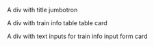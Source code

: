 A div with title
    jumbotron

A div with train info table
    table card

A div with text inputs for train info
    input form card